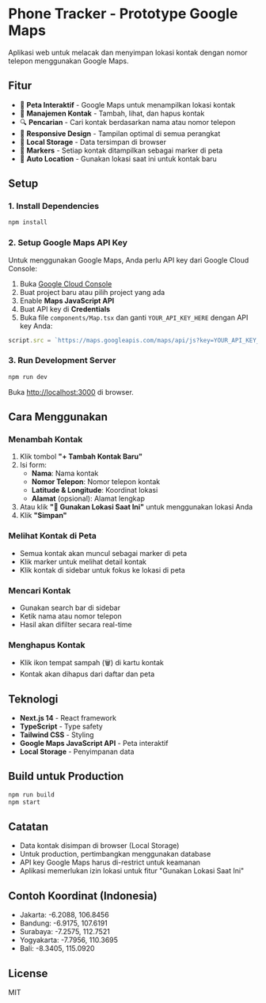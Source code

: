 # Phone Tracker - Prototype Google Maps

Aplikasi web untuk melacak dan menyimpan lokasi kontak dengan nomor telepon menggunakan Google Maps.

## Fitur

- 📍 **Peta Interaktif** - Google Maps untuk menampilkan lokasi kontak
- 👥 **Manajemen Kontak** - Tambah, lihat, dan hapus kontak
- 🔍 **Pencarian** - Cari kontak berdasarkan nama atau nomor telepon
- 📱 **Responsive Design** - Tampilan optimal di semua perangkat
- 💾 **Local Storage** - Data tersimpan di browser
- 📌 **Markers** - Setiap kontak ditampilkan sebagai marker di peta
- 🎯 **Auto Location** - Gunakan lokasi saat ini untuk kontak baru

## Setup

### 1. Install Dependencies

```bash
npm install
```

### 2. Setup Google Maps API Key

Untuk menggunakan Google Maps, Anda perlu API key dari Google Cloud Console:

1. Buka [Google Cloud Console](https://console.cloud.google.com/)
2. Buat project baru atau pilih project yang ada
3. Enable **Maps JavaScript API**
4. Buat API key di **Credentials**
5. Buka file `components/Map.tsx` dan ganti `YOUR_API_KEY_HERE` dengan API key Anda:

```typescript
script.src = `https://maps.googleapis.com/maps/api/js?key=YOUR_API_KEY_HERE`;
```

### 3. Run Development Server

```bash
npm run dev
```

Buka [http://localhost:3000](http://localhost:3000) di browser.

## Cara Menggunakan

### Menambah Kontak

1. Klik tombol **"+ Tambah Kontak Baru"**
2. Isi form:
   - **Nama**: Nama kontak
   - **Nomor Telepon**: Nomor telepon kontak
   - **Latitude & Longitude**: Koordinat lokasi
   - **Alamat** (opsional): Alamat lengkap
3. Atau klik **"📍 Gunakan Lokasi Saat Ini"** untuk menggunakan lokasi Anda
4. Klik **"Simpan"**

### Melihat Kontak di Peta

- Semua kontak akan muncul sebagai marker di peta
- Klik marker untuk melihat detail kontak
- Klik kontak di sidebar untuk fokus ke lokasi di peta

### Mencari Kontak

- Gunakan search bar di sidebar
- Ketik nama atau nomor telepon
- Hasil akan difilter secara real-time

### Menghapus Kontak

- Klik ikon tempat sampah (🗑️) di kartu kontak
- Kontak akan dihapus dari daftar dan peta

## Teknologi

- **Next.js 14** - React framework
- **TypeScript** - Type safety
- **Tailwind CSS** - Styling
- **Google Maps JavaScript API** - Peta interaktif
- **Local Storage** - Penyimpanan data

## Build untuk Production

```bash
npm run build
npm start
```

## Catatan

- Data kontak disimpan di browser (Local Storage)
- Untuk production, pertimbangkan menggunakan database
- API key Google Maps harus di-restrict untuk keamanan
- Aplikasi memerlukan izin lokasi untuk fitur "Gunakan Lokasi Saat Ini"

## Contoh Koordinat (Indonesia)

- Jakarta: -6.2088, 106.8456
- Bandung: -6.9175, 107.6191
- Surabaya: -7.2575, 112.7521
- Yogyakarta: -7.7956, 110.3695
- Bali: -8.3405, 115.0920

## License

MIT
